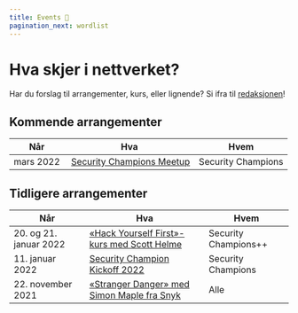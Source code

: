 ```yaml
---
title: Events 🎉
pagination_next: wordlist
---
```


# Hva skjer i nettverket?

Har du forslag til arrangementer, kurs, eller lignende? Si ifra til [redaksjonen](https://teamkatalog.nais.adeo.no/team/b5915f11-0740-4a2e-b767-6ac5c407e9c7)!

## Kommende arrangementer

| Når       | Hva                                          | Hvem               |
| --------- | -------------------------------------------- | ------------------ |
| mars 2022 |  [Security Champions Meetup](2022-03-meetup) | Security Champions |

## Tidligere arrangementer

| Når                    | Hva                                                                      | Hvem                 |
| ---------------------- | ------------------------------------------------------------------------ | -------------------- |
| 20. og 21. januar 2022 | [«Hack Yourself First»-kurs med Scott Helme](2022-01-20-kurs-hyf)        | Security Champions++ |
| 11. januar 2022        | [Security Champion Kickoff 2022](2022-01-11-kickoff)                     | Security Champions   |
| 22. november 2021      | [«Stranger Danger» med Simon Maple fra Snyk](2021-11-22-stranger-danger) | Alle                 |
